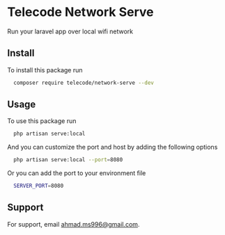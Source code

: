 
# Telecode Network Serve

Run your laravel app over local wifi network

## Install

To install this package run

```bash
  composer require telecode/network-serve --dev
```


## Usage

To use this package run

```bash
  php artisan serve:local
```
And you can customize the port and host by adding the following options

```bash
  php artisan serve:local --port=8080 
```
Or you can add the port to your environment file

```bash
  SERVER_PORT=8080
```


## Support

For support, email ahmad.ms996@gmail.com.

